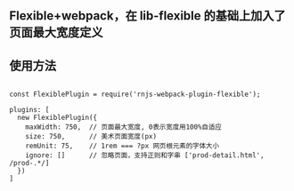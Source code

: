 ## Flexible+webpack，在 lib-flexible 的基础上加入了页面最大宽度定义

## 使用方法
```

const FlexiblePlugin = require('rnjs-webpack-plugin-flexible');

plugins: [
  new FlexiblePlugin({
    maxWidth: 750,  // 页面最大宽度, 0表示宽度用100%自适应
    size: 750,      // 美术页面宽度(px)
    remUnit: 75,    // 1rem === ?px 网页根元素的字体大小
    ignore: []      // 忽略页面，支持正则和字串 ['prod-detail.html', /prod-.*/]
  })
]

```